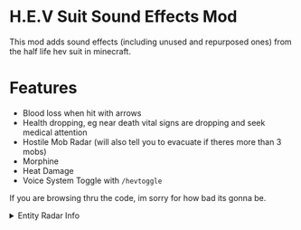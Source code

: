 # H.E.V Suit Sound Effects Mod
This mod adds sound effects (including unused and repurposed ones) from the half life hev suit in minecraft.



# Features
- Blood loss when hit with arrows
- Health dropping, eg near death vital signs are dropping and seek medical attention 
- Hostile Mob Radar (will also tell you to evacuate if theres more than 3 mobs)
- Morphine
- Heat Damage
- Voice System Toggle with ```/hevtoggle```


If you are browsing thru the code, im sorry for how bad its gonna be.



<details>
<summary>Entity Radar Info</summary>

**This has a entity radar that will give you a vauge area where a mob is (10 blocks radius). eg theres a zombie west it will say "West". The entity radar only works on hostile mobs. Some servers may not allow this.**

</details>



